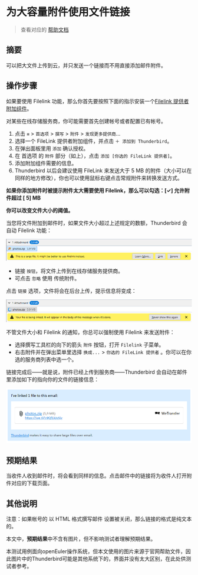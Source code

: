 # 为大容量附件使用文件链接

> 查看对应的 [帮助文档](https://support.mozilla.org/zh-CN/kb/filelink-large-attachments)

## 摘要

可以把大文件上传到云，并只发送一个链接而不用直接添加邮件附件。

## 操作步骤

如果要使用 Filelink 功能，那么你首先要按照下面的指示安装一个[Filelink 提供者附加组件](https://addons.thunderbird.net/thunderbird/tag/filelink)。

对某些在线存储服务商，你可能需要首先创建帐号或者配置已有帐号。

1. 点击 `≡` > `首选项` > `撰写` > `附件` > `发现更多提供商`...
2. 选择一个 FileLink 提供者附加组件，并点击 `＋ 添加到 Thunderbird`。
3. 在弹出面板里用 `添加` 确认授权。
4. 在 首选项 的 `附件` 部分（如上），点击 `添加 [你选的 FileLink 提供者]`。
5. 添加附加组件需要的信息。
6. Thunderbird 以后会建议使用 FileLink 来发送大于 5 MB 的附件（大小可以在同样的地方修改），你也可以使用鼠标右键点击常规附件来转换发送方式。

**如果你添加附件时被提示附件太大需要使用 Filelink，那么可以勾选：[✓] 允许附件超过 [ 5] MB**

**你可以改变文件大小的阈值。**

当您将文件附加到邮件时，如果文件大小超过上述规定的数额，Thunderbird 会自动 Filelink 功能：

![为大容量附件使用文件链接-1](./img/为大容量附件使用文件链接-1.png)

* 链接 `按钮`，将文件上传到在线存储服务提供商。
* 可点击 `忽略` 使用 传统附件。

点击 `链接` 选项，文件将会在后台上传，提示信息将变成：

![为大容量附件使用文件链接-2](./img/为大容量附件使用文件链接-2.png)

不管文件大小和 Filelink 的通知，你总可以强制使用 Filelink 来发送附件：

* 选择撰写工具栏的向下的箭头 `附件` 按钮，打开 `Filelink` 子菜单。
* 右击附件并在弹出菜单里选择 `换成...` > `你选的 FileLink 提供者` 。你可以在你选的服务商列表中选一个。

链接完成后——就是说，附件已经上传到服务商——Thunderbird 会自动在邮件里添加如下的指向你的文件的链接信息：

![为大容量附件使用文件链接-3](./img/为大容量附件使用文件链接-3.png)

## 预期结果

当收件人收到邮件时，将会看到同样的信息。点击邮件中的链接将为收件人打开附件对应的下载页面。

## 其他说明

注意：如果帐号的 以 HTML 格式撰写邮件 设置被关闭，那么链接的格式是纯文本的。

本文中，**预期结果**中不含有图片，但不影响测试者理解预期结果。

本测试用例面向openEuler操作系统，但本文使用的图片来源于官网帮助文件，因此图片中的Thunderbird可能是其他系统下的，界面并没有太大区别，在此处供测试者参考。
